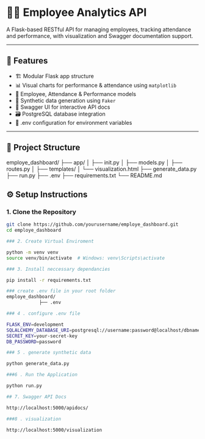 # 🧑‍💼 Employee Analytics API

A Flask-based RESTful API for managing employees, tracking attendance and performance, with visualization and Swagger documentation support.

---

## 🚀 Features

- 🏗️ Modular Flask app structure
- 📊 Visual charts for performance & attendance using `matplotlib`
- 👥 Employee, Attendance & Performance models
- 🧪 Synthetic data generation using `Faker`
- 📄 Swagger UI for interactive API docs
- 🗃️ PostgreSQL database integration
- 📁 .env configuration for environment variables


---

## 📁 Project Structure

employe_dashboard/ 
    ├── app/ │ 
    ├── init.py │ 
    ├── models.py │ 
    ├── routes.py │ 
 ├── templates/ 
 │ └── visualization.html 
 ├── generate_data.py 
 ├── run.py 
 ├── .env 
 ├── requirements.txt
└── README.md

## ⚙️ Setup Instructions

### 1. Clone the Repository

```bash
git clone https://github.com/yourusername/employe_dashboard.git
cd employe_dashboard

### 2. Create Virtual Enviroment

python -m venv venv
source venv/bin/activate  # Windows: venv\Scripts\activate

### 3. Install neccessary dependancies

pip install -r requirements.txt

### create .env file in your root folder
employe_dashboard/ 
            ├── .env 

### 4 . configure .env file

FLASK_ENV=development
SQLALCHEMY_DATABASE_URI=postgresql://username:password@localhost/dbname
SECRET_KEY=your-secret-key
DB_PASSWORD=password

### 5 . generate synthetic data

python generate_data.py

###6 . Run the Application

python run.py

## 7. Swagger API Docs

http://localhost:5000/apidocs/

###8 . visualization

http://localhost:5000/visualization



